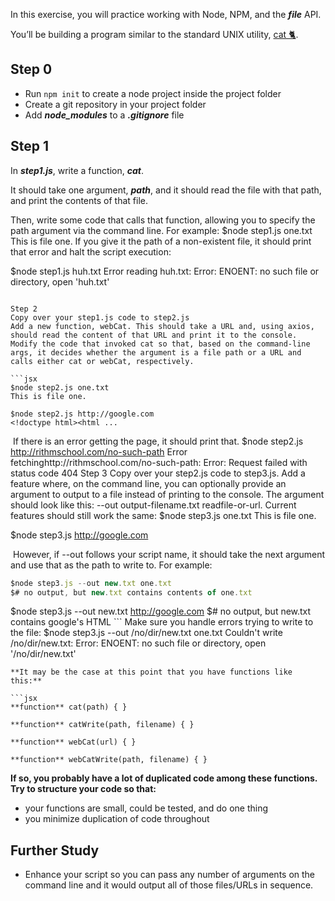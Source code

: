In this exercise, you will practice working with Node, NPM, and the ***file*** API.

You’ll be building a program similar to the standard UNIX utility, [cat 🐈](http://www.linfo.org/cat.html).

## **Step 0**

- Run `npm init` to create a node project inside the project folder
- Create a git repository in your project folder
- Add ***node_modules*** to a ***.gitignore*** file

## **Step 1**

In ***step1.js***, write a function, ***cat***.

It should take one argument, ***path***, and it should read the file with that path, and print the contents of that file.

Then, write some code that calls that function, allowing you to specify the path argument via the command line. For example:
$node step1.js one.txt
This is file one.
If you give it the path of a non-existent file, it should print that error and halt the script execution:


$node step1.js huh.txt
Error reading huh.txt:
  Error: ENOENT: no such file or directory, open 'huh.txt'
```
​
Step 2
Copy over your step1.js code to step2.js
Add a new function, webCat. This should take a URL and, using axios, should read the content of that URL and print it to the console.
Modify the code that invoked cat so that, based on the command-line args, it decides whether the argument is a file path or a URL and calls either cat or webCat, respectively.

```jsx
$node step2.js one.txt
This is file one.

$node step2.js http://google.com
<!doctype html><html ...
```

​
If there is an error getting the page, it should print that.
$node step2.js http://rithmschool.com/no-such-path
Error fetchinghttp://rithmschool.com/no-such-path:
  Error: Request failed with status code 404
Step 3
Copy over your step2.js code to step3.js.
Add a feature where, on the command line, you can optionally provide an argument to output to a file instead of printing to the console. The argument should look like this: --out output-filename.txt readfile-or-url.
Current features should still work the same:
$node step3.js one.txt
This is file one.

$node step3.js http://google.com
<!doctype html><html ...

​
However, if --out follows your script name, it should take the next argument and use that as the path to write to.
For example:

```jsx
$node step3.js --out new.txt one.txt
$# no output, but new.txt contains contents of one.txt
```

$node step3.js --out new.txt  http://google.com
$# no output, but new.txt contains google's HTML
​```
Make sure you handle errors trying to write to the file:
$node step3.js --out /no/dir/new.txt one.txt
Couldn't write /no/dir/new.txt:
  Error: ENOENT: no such file or directory, open '/no/dir/new.txt'
```
**It may be the case at this point that you have functions like this:**

```jsx
**function** cat(path) { }

**function** catWrite(path, filename) { }

**function** webCat(url) { }

**function** webCatWrite(path, filename) { }
```

**If so, you probably have a lot of duplicated code among these functions. Try to structure your code so that:**

- your functions are small, could be tested, and do one thing
- you minimize duplication of code throughout

## **Further Study**

- Enhance your script so you can pass any number of arguments on the command line and it would output all of those files/URLs in sequence.
